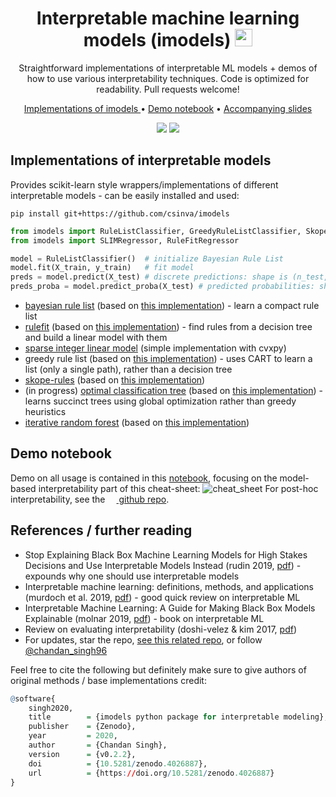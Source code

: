 <h1 align="center"> Interpretable machine learning models (imodels) <img src='https://svgshare.com/i/PDf.svg' style="height:1em;"/> </h1>
<p align="center"> Straightforward implementations of interpretable ML models + demos of how to use various interpretability techniques. Code is optimized for readability. Pull requests welcome!
</p>

<p align="center">
  <a href="#implementations-of-interpretable-models"> Implementations of imodels </a> •
  <a href="#demo-notebook">Demo notebook</a> •
  <a href="https://docs.google.com/presentation/d/1RIdbV279r20marRrN0b1bu2z9STkrivsMDa_Dauk8kE/present">Accompanying slides</a>
</p>

<p align="center">
  <img src="https://img.shields.io/badge/License-MIT-yellow.svg">
  <a href="https://github.com/csinva/imodels/actions"><img src="https://github.com/csinva/imodels/workflows/tests/badge.svg"></a>
</p>


## Implementations of interpretable models
Provides scikit-learn style wrappers/implementations of different interpretable models - can be easily installed and used:

`pip install git+https://github.com/csinva/imodels`

```python
from imodels import RuleListClassifier, GreedyRuleListClassifier, SkopeRulesClassifier, IRFClassifier
from imodels import SLIMRegressor, RuleFitRegressor

model = RuleListClassifier()  # initialize Bayesian Rule List
model.fit(X_train, y_train)   # fit model
preds = model.predict(X_test) # discrete predictions: shape is (n_test, 1)
preds_proba = model.predict_proba(X_test) # predicted probabilities: shape is (n_test, n_classes)
```

- [bayesian rule list](https://arxiv.org/abs/1602.08610) (based on [this implementation](https://github.com/tmadl/sklearn-expertsys)) - learn a compact rule list
- [rulefit](http://statweb.stanford.edu/~jhf/ftp/RuleFit.pdf) (based on [this implementation](https://github.com/christophM/rulefit)) - find rules from a decision tree and build a linear model with them
- [sparse integer linear model](https://link.springer.com/article/10.1007/s10994-015-5528-6) (simple implementation with cvxpy)
- greedy rule list (based on [this implementation](https://medium.com/@penggongting/implementing-decision-tree-from-scratch-in-python-c732e7c69aea)) - uses CART to learn a list (only a single path), rather than a decision tree
- [skope-rules](https://github.com/scikit-learn-contrib/skope-rules) (based on [this implementation](https://github.com/scikit-learn-contrib/skope-rules))
- (in progress) [optimal classification tree](https://link.springer.com/article/10.1007/s10994-017-5633-9) (based on [this implementation](https://github.com/pan5431333/pyoptree)) - learns succinct trees using global optimization rather than greedy heuristics
- [iterative random forest](https://www.pnas.org/content/115/8/1943) (based on [this implementation](https://github.com/Yu-Group/iterative-Random-Forest))



## Demo notebook
Demo on all usage is contained in this [notebook](https://github.com/csinva/interpretability-implementations-demos/blob/master/notebooks/1_model_based.ipynb), focusing on the model-based interpretability part of this cheat-sheet: ![cheat_sheet](https://csinva.github.io/imodels/docs/cheat_sheet.png)
For post-hoc interpretability, see the [<img src='https://csinva.github.io/assets/github.svg' style="height:1em;" /> github repo](https://github.com/csinva/interpretability-implementations-demos).



## References / further reading

- Stop Explaining Black Box Machine Learning Models for High Stakes Decisions and Use Interpretable Models Instead (rudin 2019, [pdf](https://arxiv.org/pdf/1811.10154.pdf)) - expounds why one should use interpretable models
- Interpretable machine learning: definitions, methods, and applications (murdoch et al. 2019, [pdf](https://arxiv.org/pdf/1901.04592.pdf)) - good quick review on interpretable ML 
- Interpretable Machine Learning: A Guide for Making Black Box Models Explainable (molnar 2019, [pdf](https://christophm.github.io/interpretable-ml-book/)) - book on interpretable ML
- Review on evaluating interpretability (doshi-velez & kim 2017, [pdf](https://arxiv.org/pdf/1702.08608.pdf))
- For updates, star the repo, [see this related repo](https://github.com/csinva/csinva.github.io), or follow [@chandan_singh96](https://twitter.com/chandan_singh96)


Feel free to cite the following but definitely make sure to give authors of original methods / base implementations credit:
```r
@software{
    singh2020,
    title        = {imodels python package for interpretable modeling},
    publisher    = {Zenodo},
    year         = 2020,
    author       = {Chandan Singh},
    version      = {v0.2.2},
    doi          = {10.5281/zenodo.4026887},
    url          = {https://doi.org/10.5281/zenodo.4026887}
}
```